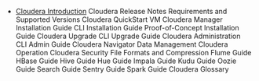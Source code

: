 - [Cloudera Introduction](docs/introduction.md)
Cloudera Release Notes
Requirements and Supported Versions
Cloudera QuickStart VM
Cloudera Manager
Installation Guide
CLI Installation Guide
Proof-of-Concept Installation Guide
Cloudera Upgrade
CLI Upgrade Guide
Cloudera Administration
CLI Admin Guide
Cloudera Navigator Data Management
Cloudera Operation
Cloudera Security
File Formats and Compression
Flume Guide
HBase Guide
Hive Guide
Hue Guide
Impala Guide
Kudu Guide
Oozie Guide
Search Guide
Sentry Guide
Spark Guide
Cloudera Glossary
